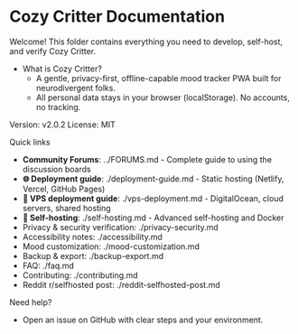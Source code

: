 # Cozy Critter Documentation

Welcome! This folder contains everything you need to develop, self-host, and verify Cozy Critter.

- What is Cozy Critter?
  - A gentle, privacy-first, offline-capable mood tracker PWA built for neurodivergent folks.
  - All personal data stays in your browser (localStorage). No accounts, no tracking.

Version: v2.0.2
License: MIT

Quick links
- **Community Forums**: ../FORUMS.md - Complete guide to using the discussion boards
- **🌐 Deployment guide**: ./deployment-guide.md - Static hosting (Netlify, Vercel, GitHub Pages)
- **🚀 VPS deployment guide**: ./vps-deployment.md - DigitalOcean, cloud servers, shared hosting
- **🐳 Self-hosting**: ./self-hosting.md - Advanced self-hosting and Docker
- Privacy & security verification: ./privacy-security.md
- Accessibility notes: ./accessibility.md
- Mood customization: ./mood-customization.md
- Backup & export: ./backup-export.md
- FAQ: ./faq.md
- Contributing: ./contributing.md
- Reddit r/selfhosted post: ./reddit-selfhosted-post.md

Need help?
- Open an issue on GitHub with clear steps and your environment.
